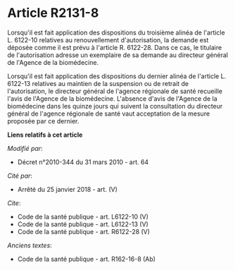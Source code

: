 # Article R2131-8

Lorsqu'il est fait application des dispositions du troisième alinéa de l'article L. 6122-10 relatives au renouvellement
d'autorisation, la demande est déposée comme il est prévu à l'article R. 6122-28. Dans ce cas, le titulaire de l'autorisation
adresse un exemplaire de sa demande au directeur général de l'Agence de la biomédecine. 

Lorsqu'il est fait application des dispositions du dernier alinéa de l'article L. 6122-13 relatives au maintien de la
suspension ou de retrait de l'autorisation, le directeur général de l'agence régionale de santé recueille l'avis de l'Agence
de la biomédecine. L'absence d'avis de l'Agence de la biomédecine dans les quinze jours qui suivent la consultation du
directeur général de l'agence régionale de santé vaut acceptation de la mesure proposée par ce dernier.

**Liens relatifs à cet article**

_Modifié par_:

  - Décret n°2010-344 du 31 mars 2010 - art. 64

_Cité par_:

  - Arrêté du 25 janvier 2018 - art. (V)

_Cite_:

  - Code de la santé publique - art. L6122-10 (V)
  - Code de la santé publique - art. L6122-13 (V)
  - Code de la santé publique - art. R6122-28 (V)

_Anciens textes_:

  - Code de la santé publique - art. R162-16-8 (Ab)
